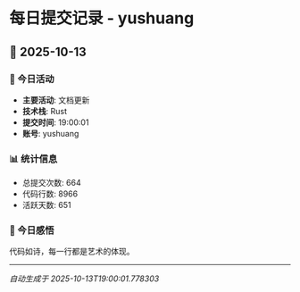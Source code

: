 # 每日提交记录 - yushuang

## 📅 2025-10-13

### 🎯 今日活动
- **主要活动**: 文档更新
- **技术栈**: Rust
- **提交时间**: 19:00:01
- **账号**: yushuang

### 📊 统计信息
- 总提交次数: 664
- 代码行数: 8966
- 活跃天数: 651

### 💭 今日感悟
代码如诗，每一行都是艺术的体现。

---
*自动生成于 2025-10-13T19:00:01.778303*
